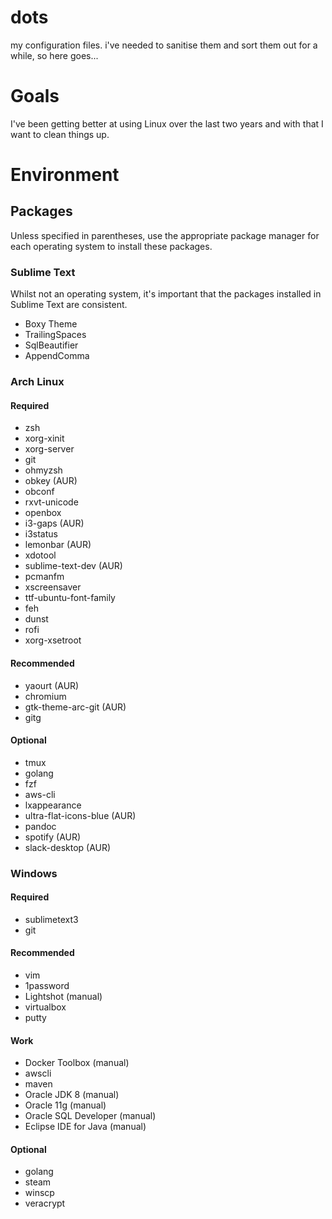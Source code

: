 # dots
my configuration files. i've needed to sanitise them and sort them out for a while, so here goes...

# Goals

I've been getting better at using Linux over the last two years and with that I want to clean things up.

# Environment

## Packages

Unless specified in parentheses, use the appropriate package manager for each operating system to install these packages.

### Sublime Text

Whilst not an operating system, it's important that the packages installed in Sublime Text are consistent.

- Boxy Theme
- TrailingSpaces
- SqlBeautifier
- AppendComma

### Arch Linux

#### Required

- zsh
- xorg-xinit
- xorg-server
- git
- ohmyzsh
- obkey (AUR)
- obconf
- rxvt-unicode
- openbox
- i3-gaps (AUR)
- i3status
- lemonbar (AUR)
- xdotool
- sublime-text-dev (AUR)
- pcmanfm
- xscreensaver
- ttf-ubuntu-font-family
- feh
- dunst
- rofi
- xorg-xsetroot

#### Recommended

- yaourt (AUR)
- chromium
- gtk-theme-arc-git (AUR)
- gitg

#### Optional

- tmux
- golang
- fzf
- aws-cli
- lxappearance
- ultra-flat-icons-blue (AUR)
- pandoc
- spotify (AUR)
- slack-desktop (AUR)

### Windows

#### Required

- sublimetext3
- git

#### Recommended
- vim
- 1password
- Lightshot (manual)
- virtualbox
- putty

#### Work

- Docker Toolbox (manual)
- awscli
- maven
- Oracle JDK 8 (manual)
- Oracle 11g (manual)
- Oracle SQL Developer (manual)
- Eclipse IDE for Java (manual)

#### Optional

- golang
- steam
- winscp
- veracrypt
